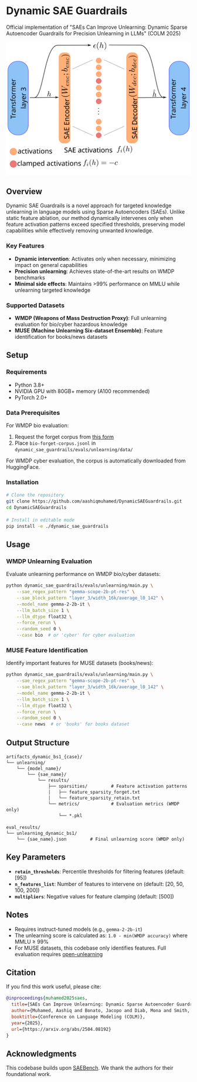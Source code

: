 # Dynamic SAE Guardrails

Official implementation of "SAEs Can Improve Unlearning: Dynamic Sparse Autoencoder Guardrails for Precision Unlearning in LLMs" (COLM 2025)

![Dynamic SAE Guardrails Overview](figures/SAE_plot.png)

## Overview

Dynamic SAE Guardrails is a novel approach for targeted knowledge unlearning in language models using Sparse Autoencoders (SAEs). Unlike static feature ablation, our method dynamically intervenes only when feature activation patterns exceed specified thresholds, preserving model capabilities while effectively removing unwanted knowledge.

### Key Features
- **Dynamic intervention**: Activates only when necessary, minimizing impact on general capabilities
- **Precision unlearning**: Achieves state-of-the-art results on WMDP benchmarks
- **Minimal side effects**: Maintains >99% performance on MMLU while unlearning targeted knowledge

### Supported Datasets
- **WMDP (Weapons of Mass Destruction Proxy)**: Full unlearning evaluation for bio/cyber hazardous knowledge
- **MUSE (Machine Unlearning Six-dataset Ensemble)**: Feature identification for books/news datasets


## Setup

### Requirements

- Python 3.8+
- NVIDIA GPU with 80GB+ memory (A100 recommended)
- PyTorch 2.0+

### Data Prerequisites

For WMDP bio evaluation:
1. Request the forget corpus from [this form](https://docs.google.com/forms/d/e/1FAIpQLSdnQc8Qn0ozSDu3VE8HLoHPvhpukX1t1dIwE5K5rJw9lnOjKw/viewform)
2. Place `bio-forget-corpus.jsonl` in `dynamic_sae_guardrails/evals/unlearning/data/`

For WMDP cyber evaluation, the corpus is automatically downloaded from HuggingFace.

### Installation

```bash
# Clone the repository
git clone https://github.com/aashiqmuhamed/DynamicSAEGuardrails.git
cd DynamicSAEGuardrails

# Install in editable mode
pip install -e ./dynamic_sae_guardrails
```

## Usage

### WMDP Unlearning Evaluation

Evaluate unlearning performance on WMDP bio/cyber datasets:

```bash
python dynamic_sae_guardrails/evals/unlearning/main.py \
    --sae_regex_pattern "gemma-scope-2b-pt-res" \
    --sae_block_pattern "layer_3/width_16k/average_l0_142" \
    --model_name gemma-2-2b-it \
    --llm_batch_size 1 \
    --llm_dtype float32 \
    --force_rerun \
    --random_seed 0 \
    --case bio  # or 'cyber' for cyber evaluation
```

### MUSE Feature Identification

Identify important features for MUSE datasets (books/news):

```bash
python dynamic_sae_guardrails/evals/unlearning/main.py \
    --sae_regex_pattern "gemma-scope-2b-pt-res" \
    --sae_block_pattern "layer_3/width_16k/average_l0_142" \
    --model_name gemma-2-2b-it \
    --llm_batch_size 1 \
    --llm_dtype float32 \
    --force_rerun \
    --random_seed 0 \
    --case news  # or 'books' for books dataset
```

## Output Structure

```
artifacts_dynamic_bs1_{case}/
└── unlearning/
    └── {model_name}/
        └── {sae_name}/
            └── results/
                ├── sparsities/         # Feature activation patterns
                │   ├── feature_sparsity_forget.txt
                │   └── feature_sparsity_retain.txt
                └── metrics/            # Evaluation metrics (WMDP only)
                    └── *.pkl

eval_results/
└── unlearning_dynamic_bs1/
    └── {sae_name}.json         # Final unlearning score (WMDP only)
```

## Key Parameters

- **`retain_thresholds`**: Percentile thresholds for filtering features (default: [95])
- **`n_features_list`**: Number of features to intervene on (default: [20, 50, 100, 200])
- **`multipliers`**: Negative values for feature clamping (default: [500])

## Notes

- Requires instruct-tuned models (e.g., `gemma-2-2b-it`)
- The unlearning score is calculated as: `1.0 - min(WMDP accuracy)` where MMLU ≥ 99%
- For MUSE datasets, this codebase only identifies features. Full evaluation requires [open-unlearning](https://github.com/locuslab/open-unlearning)

## Citation

If you find this work useful, please cite:

```bibtex
@inproceedings{muhamed2025saes,
  title={SAEs Can Improve Unlearning: Dynamic Sparse Autoencoder Guardrails for Precision Unlearning in LLMs},
  author={Muhamed, Aashiq and Bonato, Jacopo and Diab, Mona and Smith, Virginia},
  booktitle={Conference on Language Modeling (COLM)},
  year={2025},
  url={https://arxiv.org/abs/2504.08192}
}
```

## Acknowledgments

This codebase builds upon [SAEBench](https://github.com/adamkarvonen/SAEBench). We thank the authors for their foundational work.